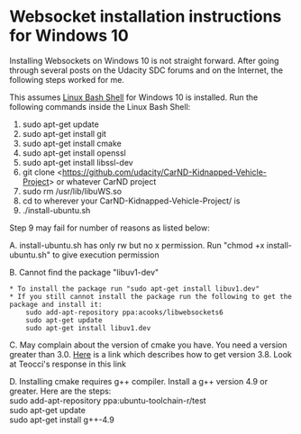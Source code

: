 # Websocket installation instructions for Windows 10

Installing Websockets on Windows 10 is not straight forward. After going through several posts on the Udacity SDC forums and on the Internet, the following steps worked for me.

This assumes [Linux Bash Shell](https://www.howtogeek.com/249966/how-to-install-and-use-the-linux-bash-shell-on-windows-10/) for Windows 10 is installed. Run the following commands inside the Linux Bash Shell:
1. sudo apt-get update
2. sudo apt-get install git
3. sudo apt-get install cmake
4. sudo apt-get install openssl
5. sudo apt-get install libssl-dev
6. git clone <<https://github.com/udacity/CarND-Kidnapped-Vehicle-Project>> or whatever CarND project
7. sudo rm /usr/lib/libuWS.so 
8. cd to wherever your CarND-Kidnapped-Vehicle-Project/ is
9. ./install-ubuntu.sh

Step 9 may fail for number of reasons as listed below:

A. install-ubuntu.sh has only rw but no x permission. Run "chmod +x install-ubuntu.sh" to give execution permission  

B. Cannot find the package "libuv1-dev"  

	* To install the package run "sudo apt-get install libuv1.dev"
	* If you still cannot install the package run the following to get the package and install it:  
		sudo add-apt-repository ppa:acooks/libwebsockets6  
		sudo apt-get update  
		sudo apt-get install libuv1.dev  
		
C. May complain about the version of cmake you have. You need a version greater than 3.0. [Here](https://askubuntu.com/questions/355565/how-to-install-latest-cmake-version-in-linux-ubuntu-from-command-line) is a link which describes how to get version 3.8. Look at Teocci's response in this link  

D. Installing cmake requires g++ compiler. Install a g++ version 4.9 or greater. Here are the steps:  
	sudo add-apt-repository ppa:ubuntu-toolchain-r/test  
	sudo apt-get update  
	sudo apt-get install g++-4.9  
